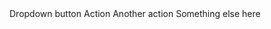﻿<BSDropdown IsMouseover="true">
    <Toggler><BSToggle IsButton="true" Color="BSColor.Secondary">Dropdown button</BSToggle></Toggler>
    <Content>
        <BSDropdownItem>Action</BSDropdownItem>
        <BSDropdownItem>Another action</BSDropdownItem>
        <BSDropdownItem>Something else here</BSDropdownItem>
    </Content>
</BSDropdown>